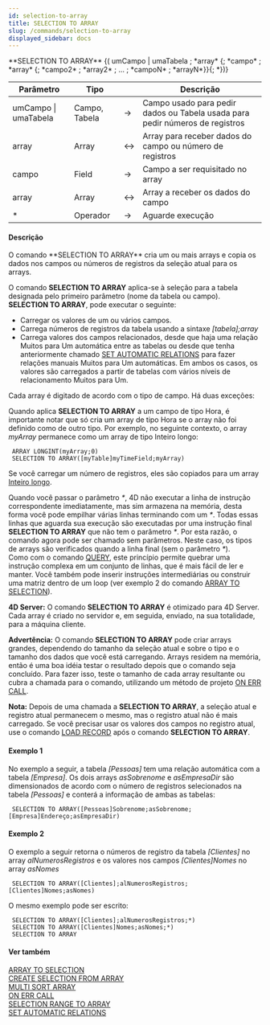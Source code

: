 ```yaml
---
id: selection-to-array
title: SELECTION TO ARRAY
slug: /commands/selection-to-array
displayed_sidebar: docs
---
```


<!--REF #_command_.SELECTION TO ARRAY.Syntax-->**SELECTION TO ARRAY** {( umCampo | umaTabela ; *array* {; *campo* ; *array* {; *campo2* ; *array2* ; ... ; *campoN* ; *arrayN*}}{; *})}<!-- END REF-->
<!--REF #_command_.SELECTION TO ARRAY.Params-->
| Parâmetro | Tipo |  | Descrição |
| --- | --- | --- | --- |
| umCampo &#124; umaTabela | Campo, Tabela | &srarr; | Campo usado para pedir dados ou Tabela usada para pedir números de registros |
| array | Array | &harr; | Array para receber dados do campo ou número de registros |
| campo | Field | &srarr; | Campo a ser requisitado no array |
| array | Array | &harr; | Array a receber os dados do campo |
| * | Operador | &srarr; | Aguarde execução |

<!-- END REF-->

#### Descrição 

<!--REF #_command_.SELECTION TO ARRAY.Summary-->O comando **SELECTION TO ARRAY** cria um ou mais arrays e copia os dados nos campos ou números de registros da seleção atual para os arrays.<!-- END REF-->

O comando **SELECTION TO ARRAY** aplica-se à seleção para a tabela designada pelo primeiro parâmetro (nome da tabela ou campo). **SELECTION TO ARRAY**, pode executar o seguinte:

* Carregar os valores de um ou vários campos.
* Carrega números de registros da tabela usando a sintaxe *\[tabela\];array*
* Carrega valores dos campos relacionados, desde que haja uma relação Muitos para Um automática entre as tabelas ou desde que tenha anteriormente chamado [SET AUTOMATIC RELATIONS](set-automatic-relations.md) para fazer relações manuais Muitos para Um automáticas. Em ambos os casos, os valores são carregados a partir de tabelas com vários níveis de relacionamento Muitos para Um.

Cada array é digitado de acordo com o tipo de campo. Há duas exceções:

 Quando aplica **SELECTION TO ARRAY** a um campo de tipo Hora, é importante notar que só cria um array de tipo Hora se o array não foi definido como de outro tipo. Por exemplo, no seguinte contexto, o array *myArray* permanece como um array de tipo Inteiro longo:  

```4d
 ARRAY LONGINT(myArray;0)
 SELECTION TO ARRAY([myTable]myTimeField;myArray)
```

Se você carregar um número de registros, eles são copiados para um array [Inteiro longo](# "Number between -2^31..(2^31)-1 (4-byte Integer)").

Quando você passar o parâmetro *\**, 4D não executar a linha de instrução correspondente imediatamente, mas sim armazena na memória, desta forma você pode empilhar várias linhas terminando com um *\**. Todas essas linhas que aguarda sua execução são executadas por uma instrução final **SELECTION TO ARRAY** que não tem o parâmetro *\**. Por esta razão, o comando agora pode ser chamado sem parâmetros. Neste caso, os tipos de arrays são verificados quando a linha final (sem o parâmetro *\**).  
Como com o comando [QUERY](query.md), este princípio permite quebrar uma instrução complexa em um conjunto de linhas, que é mais fácil de ler e manter. Você também pode inserir instruções intermediárias ou construir uma matriz dentro de um loop (ver exemplo 2 do comando [ARRAY TO SELECTION](array-to-selection.md)).

**4D Server:** O comando **SELECTION TO ARRAY** é otimizado para 4D Server. Cada array é criado no servidor e, em seguida, enviado, na sua totalidade, para a máquina cliente. 

**Advertência:** O comando **SELECTION TO ARRAY** pode criar arrays grandes, dependendo do tamanho da seleção atual e sobre o tipo e o tamanho dos dados que você está carregando. Arrays residem na memória, então é uma boa idéia testar o resultado depois que o comando seja concluído. Para fazer isso, teste o tamanho de cada array resultante ou cubra a chamada para o comando, utilizando um método de projeto [ON ERR CALL](on-err-call.md).

**Nota:** Depois de uma chamada a **SELECTION TO ARRAY**, a seleção atual e registro atual permanecem o mesmo, mas o registro atual não é mais carregado. Se você precisar usar os valores dos campos no registro atual, use o comando [LOAD RECORD](load-record.md)  após o comando **SELECTION TO ARRAY**.

#### Exemplo 1 

No exemplo a seguir, a tabela *\[Pessoas\]* tem uma relação automática com a tabela *\[Empresa\]*. Os dois arrays *asSobrenome* e *asEmpresaDir* são dimensionados de acordo com o número de registros selecionados na tabela *\[Pessoas\]* e conterá a informação de ambas as tabelas:

```4d
 SELECTION TO ARRAY([Pessoas]Sobrenome;asSobrenome;[Empresa]Endereço;asEmpresaDir)
```

#### Exemplo 2 

O exemplo a seguir retorna o números de registro da tabela *\[Clientes\]* no array *alNumerosRegistros* e os valores nos campos *\[Clientes\]Nomes* no array *asNomes*  

```4d
 SELECTION TO ARRAY([Clientes];alNumerosRegistros;[Clientes]Nomes;asNomes)
```

O mesmo exemplo pode ser escrito:

```4d
 SELECTION TO ARRAY([Clientes];alNumerosRegistros;*)
 SELECTION TO ARRAY([Clientes]Nomes;asNomes;*)
 SELECTION TO ARRAY
```

#### Ver também 

[ARRAY TO SELECTION](array-to-selection.md)  
[CREATE SELECTION FROM ARRAY](create-selection-from-array.md)  
[MULTI SORT ARRAY](multi-sort-array.md)  
[ON ERR CALL](on-err-call.md)  
[SELECTION RANGE TO ARRAY](selection-range-to-array.md)  
[SET AUTOMATIC RELATIONS](set-automatic-relations.md)  